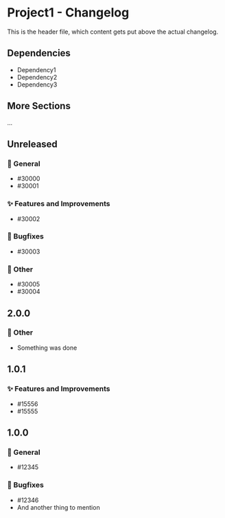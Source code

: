 # Project1 - Changelog

This is the header file, which content gets put above the actual changelog.

## Dependencies

- Dependency1
- Dependency2
- Dependency3

## More Sections

...

<!--- The actual changelog will be generated beyond this line -->
## Unreleased

### 📣 General

- #30000
- #30001

### ✨ Features and Improvements

- #30002

### 🐞 Bugfixes

- #30003

### 📝 Other

- #30005
- #30004

## 2.0.0

### 📝 Other

- Something was done

## 1.0.1

### ✨ Features and Improvements

- #15556
- #15555

## 1.0.0

### 📣 General

- #12345

### 🐞 Bugfixes

- #12346
- And another thing to mention

